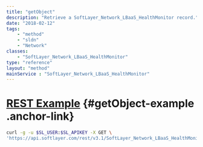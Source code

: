 ```yaml
---
title: "getObject"
description: "Retrieve a SoftLayer_Network_LBaaS_HealthMonitor record."
date: "2018-02-12"
tags:
    - "method"
    - "sldn"
    - "Network"
classes:
    - "SoftLayer_Network_LBaaS_HealthMonitor"
type: "reference"
layout: "method"
mainService : "SoftLayer_Network_LBaaS_HealthMonitor"
---
```


# [REST Example](#getObject-example) <a href="/article/rest/"><i class="fas fa-question"></i></a> {#getObject-example .anchor-link} 
```bash
curl -g -u $SL_USER:$SL_APIKEY -X GET \
'https://api.softlayer.com/rest/v3.1/SoftLayer_Network_LBaaS_HealthMonitor/{SoftLayer_Network_LBaaS_HealthMonitorID}/getObject'
```
